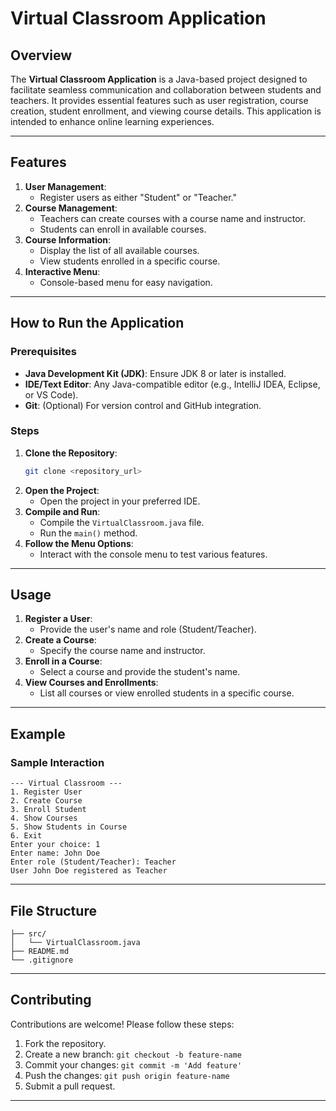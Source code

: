 # Virtual Classroom Application

## Overview
The **Virtual Classroom Application** is a Java-based project designed to facilitate seamless communication and collaboration between students and teachers. It provides essential features such as user registration, course creation, student enrollment, and viewing course details. This application is intended to enhance online learning experiences.

---

## Features
1. **User Management**:
   - Register users as either "Student" or "Teacher."
2. **Course Management**:
   - Teachers can create courses with a course name and instructor.
   - Students can enroll in available courses.
3. **Course Information**:
   - Display the list of all available courses.
   - View students enrolled in a specific course.
4. **Interactive Menu**:
   - Console-based menu for easy navigation.

---

## How to Run the Application

### Prerequisites
- **Java Development Kit (JDK)**: Ensure JDK 8 or later is installed.
- **IDE/Text Editor**: Any Java-compatible editor (e.g., IntelliJ IDEA, Eclipse, or VS Code).
- **Git**: (Optional) For version control and GitHub integration.

### Steps
1. **Clone the Repository**:
   ```bash
   git clone <repository_url>
   ```
2. **Open the Project**:
   - Open the project in your preferred IDE.
3. **Compile and Run**:
   - Compile the `VirtualClassroom.java` file.
   - Run the `main()` method.
4. **Follow the Menu Options**:
   - Interact with the console menu to test various features.

---

## Usage
1. **Register a User**:
   - Provide the user's name and role (Student/Teacher).
2. **Create a Course**:
   - Specify the course name and instructor.
3. **Enroll in a Course**:
   - Select a course and provide the student's name.
4. **View Courses and Enrollments**:
   - List all courses or view enrolled students in a specific course.

---

## Example
### Sample Interaction
```
--- Virtual Classroom ---
1. Register User
2. Create Course
3. Enroll Student
4. Show Courses
5. Show Students in Course
6. Exit
Enter your choice: 1
Enter name: John Doe
Enter role (Student/Teacher): Teacher
User John Doe registered as Teacher
```

---

## File Structure
```
├── src/
│   └── VirtualClassroom.java
├── README.md
└── .gitignore
```

---

## Contributing
Contributions are welcome! Please follow these steps:
1. Fork the repository.
2. Create a new branch: `git checkout -b feature-name`
3. Commit your changes: `git commit -m 'Add feature'`
4. Push the changes: `git push origin feature-name`
5. Submit a pull request.

---

